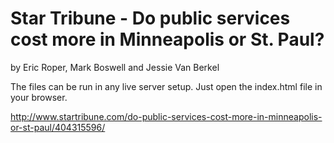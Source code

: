 Star Tribune - Do public services cost more in Minneapolis or St. Paul?
================

by Eric Roper, Mark Boswell and Jessie Van Berkel 

The files can be run in any live server setup. Just open the index.html file in your browser.

http://www.startribune.com/do-public-services-cost-more-in-minneapolis-or-st-paul/404315596/